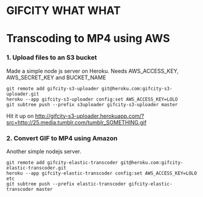 # GIFCITY WHAT WHAT

# Transcoding to MP4 using AWS

### 1. Upload files to an S3 bucket

Made a simple node js server on Heroku. Needs AWS_ACCESS_KEY, AWS_SECRET_KEY and BUCKET_NAME

    git remote add gifcity-s3-uploader git@heroku.com:gifcity-s3-uploader.git
    heroku --app gifcity-s3-uploader config:set AWS_ACCESS_KEY=LOLO
    git subtree push --prefix s3uploader gifcity-s3-uploader master

Hit it up on http://gifcity-s3-uploader.herokuapp.com/?src=http://25.media.tumblr.com/tumblr_SOMETHING.gif

### 2. Convert GIF to MP4 using Amazon

Another simple nodejs server.

    git remote add gifcity-elastic-transcoder git@heroku.com:gifcity-elastic-transcoder.git
    heroku --app gifcity-elastic-transcoder config:set AWS_ACCESS_KEY=LOLO etc
    git subtree push --prefix elastic-transcoder gifcity-elastic-transcoder master
